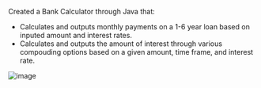 Created a Bank Calculator through Java that:

- Calculates and outputs monthly payments on a 1-6 year loan based on inputed amount and interest rates.
- Calculates and outputs the amount of interest through various compouding options based on a given amount, time frame, and interest rate.


![image](https://user-images.githubusercontent.com/38502280/147886176-c685deb0-8dba-4afe-9eb7-99cd3aea9a02.png)
